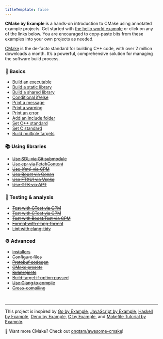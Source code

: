 ```yaml
---
titleTemplate: false
---
```


<b>CMake by Example</b> is a hands-on introduction to CMake using annotated
example projects. Get started with [the hello world example](/executable/) or click on any of
the links below. You are encouraged to copy-paste bits from these examples into
your own projects as needed.

[CMake](https://cmake.org/) is the de-facto standard for building C++ code, with over 2 million downloads a month. It’s a powerful, comprehensive solution for managing the software build process.

<div :class="$style.grid"><div :class="$style.gridItem">

### 🚩 Basics

- [Build an executable](/build-executable/)
- [Build a static library](/build-library/)
- [Build a shared library](/build-library/)
- [Conditional if/else](/if-else/)
- [Print a message](/print-message/)
- [Print a warning](/print-message/)
- [Print an error](/print-message/)
- [Add an include folder](/add-include-folder/)
- [Set C++ standard](/set-cpp-standard/)
- [Set C standard](/set-cpp-standard/)
- [Build multiple targets](/build-multiple-targets/)

</div><div :class="$style.gridItem">

### 📚 Using libraries

- ~~[Use SDL via Git submodule](/sdl-submodule/)~~
- ~~[Use cpr via FetchContent](/cpr-fetchcontent/)~~
- ~~[Use {fmt} via CPM](/fmt-cpm/)~~
- ~~[Use Boost via Conan](/boost-conan/)~~
- ~~[Use FTXUI via Vcpkg](/ftxui-vcpkg/)~~
- ~~[Use GTK via APT](/gtk-apt/)~~

</div><div :class="$style.gridItem">

### 🧪 Testing & analysis

- ~~[Test with GTest via CPM](/gtest-cpm/)~~
- ~~[Test with CTest via CPM](/unity-cpm/)~~
- ~~[Test with Boost.Test via CPM](/boost-test-cpm/)~~
- ~~[Format with clang-format](/clang-format/)~~
- ~~[Lint with clang-tidy](/clang-tidy/)~~

</div><div :class="$style.gridItem">

### ⚙️ Advanced

- ~~[Installers](/installers/)~~
- ~~[Configure files](/configure/)~~
- ~~[Protobuf codegen](/protobuf-codegen/)~~
- ~~[CMake presets](/presets/)~~
- ~~[Subprojects](/subprojects/)~~
- ~~[Build target if option passed](/if-option/)~~
- ~~[Use Clang to compile](/use-clang/)~~
- ~~[Cross-compiling](/cross-compile/)~~

</div></div>

<br />
<hr />

This project is inspired by [Go by Example](https://gobyexample.com/), [JavaScript by Example](https://javascriptbyexample.com/), [Haskell by Example](https://lotz84.github.io/haskellbyexample/), [Deno by Example](https://examples.deno.land/), [C by Example](https://www.cbyexample.com/), and [Makefile Tutorial by Example](https://makefiletutorial.com/).

👀 Want more CMake? Check out [onqtam/awesome-cmake](https://github.com/onqtam/awesome-cmake)!

<style module>
@media screen and (min-width: 600px) {
  .grid {
    display: flex;
    flex-wrap: wrap;
  }
  .gridItem {
    flex: 0 0 calc(50% - 20px); /* Adjust the width as needed */
    margin: 10px;
  }
}
</style>

